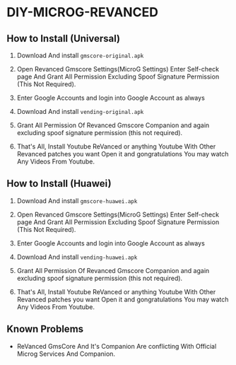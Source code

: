 # DIY-MICROG-REVANCED

## How to Install (Universal)

1. Download And install ```gmscore-original.apk```

2. Open Revanced Gmscore Settings(MicroG Settings) Enter Self-check page And Grant All Permission Excluding Spoof Signature Permission (This Not Required).

3. Enter Google Accounts and login into Google Account as always

4. Download And install ```vending-original.apk```

5. Grant All Permission Of Revanced Gmscore Companion and again excluding spoof signature permission (this not required).

6. That's All, Install Youtube ReVanced or anything Youtube With Other Revanced patches you want Open it and gongratulations You may watch Any Videos From Youtube.

## How to Install (Huawei)

1. Download And install ```gmscore-huawei.apk```

2. Open Revanced Gmscore Settings(MicroG Settings) Enter Self-check page And Grant All Permission Excluding Spoof Signature Permission (This Not Required).

3. Enter Google Accounts and login into Google Account as always

4. Download And install ```vending-huawei.apk```

5. Grant All Permission Of Revanced Gmscore Companion and again excluding spoof signature permission (this not required).

6. That's All, Install Youtube ReVanced or anything Youtube With Other Revanced patches you want Open it and gongratulations You may watch Any Videos From Youtube.

## Known Problems

- ReVanced GmsCore And It's Companion Are conflicting With Official Microg Services And Companion.
